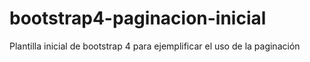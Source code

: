 # bootstrap4-paginacion-inicial
Plantilla inicial de bootstrap 4 para ejemplificar el uso de la paginación

